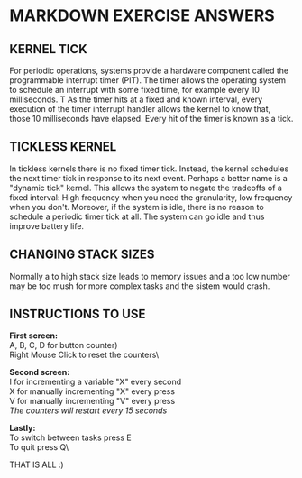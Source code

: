 # MARKDOWN EXERCISE ANSWERS

## KERNEL TICK
For periodic operations, systems provide a hardware component called the programmable interrupt timer (PIT). The timer allows the operating system to schedule an interrupt with some fixed time, for example every 10 milliseconds. T As the timer hits at a fixed and known interval, every execution of the timer interrupt handler allows the kernel to know that, those 10 milliseconds have elapsed. Every hit of the timer is known as a tick.

## TICKLESS KERNEL
In tickless kernels there is no fixed timer tick. Instead, the kernel schedules the next timer tick in response to its next event. Perhaps a better name is a "dynamic tick" kernel. This allows the system to negate the tradeoffs of a fixed interval: High frequency when you need the granularity, low frequency when you don't. Moreover, if the system is idle, there is no reason to schedule a periodic timer tick at all. The system can go idle and thus improve battery life.

## CHANGING STACK SIZES
Normally a to high stack size leads to memory issues and a too low number may be too mush for more complex tasks and the sistem would crash.

## INSTRUCTIONS TO USE
**First screen:**\
A, B, C, D for button counter)\
Right Mouse Click to reset the counters\

**Second screen:**\
I for incrementing a variable "X" every second\
X for manually incrementing "X" every press\
V for manually incrementing "V" every press\
*The counters will restart every 15 seconds*

**Lastly:**\
To switch between tasks press E\
To quit press Q\

THAT IS ALL :)
